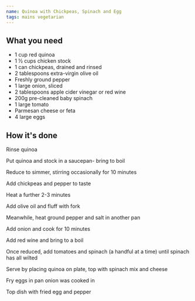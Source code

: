 ```yaml
---
name: Quinoa with Chickpeas, Spinach and Egg
tags: mains vegetarian
---
```


## What you need

* 1 cup red quinoa
* 1 ½ cups chicken stock
* 1 can chickpeas, drained and rinsed
* 2 tablespoons extra-virgin olive oil
* Freshly ground pepper
* 1 large onion, sliced
* 2 tablespoons apple cider vinegar or red wine
* 200g pre-cleaned baby spinach
* 1 large tomato
* Parmesan cheese or feta
* 4 large eggs

<!-- break -->

## How it's done

Rinse quinoa

Put quinoa and stock in a saucepan- bring to boil

Reduce to simmer, stirring occasionally for 10 minutes

Add chickpeas and pepper to taste

Heat a further 2-3 minutes

Add olive oil and fluff with fork

Meanwhile, heat ground pepper and salt in another pan

Add onion and cook for 10 minutes

Add red wine and bring to a boil

Once reduced, add tomatoes and spinach (a handful at a time) until spinach has all wilted

Serve by placing quinoa on plate, top with spinach mix and cheese

Fry eggs in pan onion was cooked in

Top dish with fried egg and pepper
